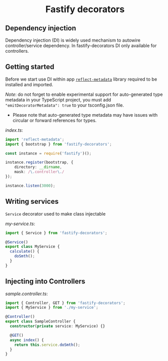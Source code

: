 <h1 align="center">Fastify decorators</h1>

## Dependency injection

Dependency injection (DI) is widely used mechanism to autowire controller/service dependency.
In fastify-decorators DI only available for controllers.

## Getting started

Before we start use DI within app [`reflect-metadata`] library required to be installed and imported.

*Note*: do not forget to enable experimental support for auto-generated type metadata in your TypeScript project, you must add `"emitDecoratorMetadata": true` to your tsconfig.json file.
   - Please note that auto-generated type metadata may have issues with circular or forward references for types.

*index.ts*:
```typescript
import 'reflect-metadata';
import { bootstrap } from 'fastify-decorators';

const instance = require('fastify')();

instance.register(bootstrap, {
    directory: __dirname,
    mask: /\.controller\./
});

instance.listen(3000);
```

## Writing services

`Service` decorator used to make class injectable

*my-service.ts*:
```typescript
import { Service } from 'fastify-decorators';

@Service()
export class MyService {
  calculate() {
    doSmth();
  }
}
```

## Injecting into Controllers

*sample.controller.ts*:
```typescript
import { Controller, GET } from 'fastify-decorators';
import { MyService } from './my-service';

@Controller()
export class SampleController {
  constructor(private service: MyService) {}

  @GET()
  async index() {
    return this.service.doSmth();
  }
}
```

[`reflect-metadata`]: https://npmjs.org/package/reflect-metadata

